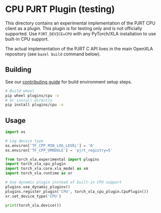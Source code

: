 # CPU PJRT Plugin (testing)

This directory contains an experimental implementation of the PJRT CPU client as
a plugin. This plugin is for testing only and is not officially supported. Use
`PJRT_DEVICE=CPU` with any PyTorch/XLA installation to use built-in CPU support.

The actual implementation of the PJRT C API lives in the main OpenXLA
repository (see `bazel build` command below).

## Building

See our [contributing guide](../../CONTRIBUTING.md) for build environment setup
steps.

```bash
# Build wheel
pip wheel plugins/cpu -v
# Or install directly
pip install plugins/cpu -v
```

## Usage

```python
import os

# Log device type
os.environ['TF_CPP_MIN_LOG_LEVEL'] = '0'
os.environ['TF_CPP_VMODULE'] = 'pjrt_registry=5'

from torch_xla.experimental import plugins
import torch_xla_cpu_plugin
import torch_xla.core.xla_model as xm
import torch_xla.runtime as xr

# Use dynamic plugin instead of built-in CPU support
plugins.use_dynamic_plugins()
plugins.register_plugin('CPU', torch_xla_cpu_plugin.CpuPlugin())
xr.set_device_type('CPU')

print(torch_xla.device())
```
